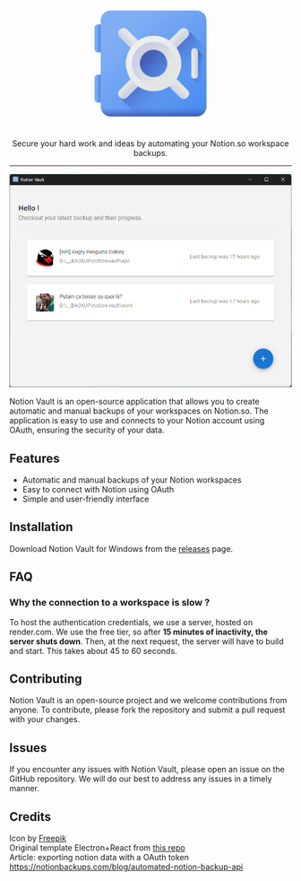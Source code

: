 <div align="center">
  
  <img src="apps/electron/assets/icon.png" width="200" />
  
</div>

<br>

<p align="center">
Secure your hard work and ideas by automating your Notion.so workspace backups.
</p>

<hr>


<p align="middle" height="400">
<img src="readme_assets/app_home.png" width="600" />
</p>

Notion Vault is an open-source application that allows you to create automatic and manual backups of your workspaces on Notion.so. The application is easy to use and connects to your Notion account using OAuth, ensuring the security of your data.

## Features

- Automatic and manual backups of your Notion workspaces
- Easy to connect with Notion using OAuth
- Simple and user-friendly interface

## Installation
Download Notion Vault for Windows from the [releases](https://github.com/Theo-Farnole/notion-vault/releases) page. 

## FAQ
### Why the connection to a workspace is slow ?

To host the authentication credentials, we use a server, hosted on render.com. We use the free tier, so after **15 minutes of inactivity, the server shuts down**. Then, at the next request, the server will have to build and start. This takes about 45 to 60 seconds.

## Contributing
Notion Vault is an open-source project and we welcome contributions from anyone. To contribute, please fork the repository and submit a pull request with your changes.

## Issues
If you encounter any issues with Notion Vault, please open an issue on the GitHub repository. We will do our best to address any issues in a timely manner.

## Credits 
Icon by [Freepik](https://www.flaticon.com/free-icons/vault)  
Original template Electron+React from [this repo](https://github.com/yhirose/react-typescript-electron-sample-with-create-react-app-and-electron-builder)  
Article: exporting notion data with a OAuth token https://notionbackups.com/blog/automated-notion-backup-api
